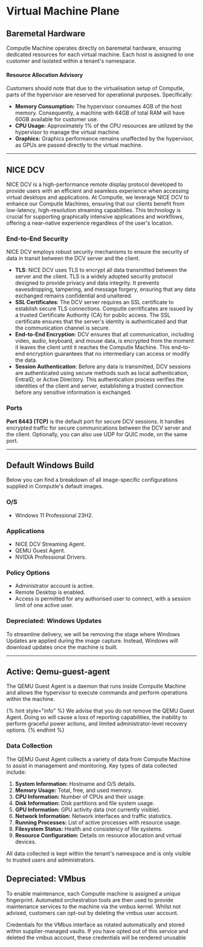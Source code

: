 # Virtual Machine Plane

## Baremetal Hardware

Computle Machine operates directly on baremetal hardware, ensuring dedicated resources for each virtual machine. Each host is assigned to one customer and isolated within a tenant's namespace.&#x20;

#### **Resource Allocation Advisory**

Customers should note that due to the virtualisation setup of Computle, parts of the hypervisor are reserved for operational purposes. Specifically:

* **Memory Consumption:** The hypervisor consumes 4GB of the host memory. Consequently, a machine with 64GB of total RAM will have 60GB available for customer use.
* **CPU Usage:** Approximately 1% of the CPU resources are utilized by the hypervisor to manage the virtual machine.
* **Graphics:** Graphics performance remains unaffected by the hypervisor, as GPUs are passed directly to the virtual machine.&#x20;

***

## NICE DCV

NICE DCV is a high-performance remote display protocol developed to provide users with an efficient and seamless experience when accessing virtual desktops and applications. At Computle, we leverage NICE DCV  to enhance our Computle Machines, ensuring that our clients benefit from low-latency, high-resolution streaming capabilities. This technology is crucial for supporting graphically intensive applications and workflows, offering a near-native experience regardless of the user's location.&#x20;

### End-to-End Security

NICE DCV employs robust security mechanisms to ensure the security of data in transit between the DCV server and the client.&#x20;

* **TLS**: NICE DCV uses TLS to encrypt all data transmitted between the server and the client. TLS is a widely adopted security protocol designed to provide privacy and data integrity. It prevents eavesdropping, tampering, and message forgery, ensuring that any data exchanged remains confidential and unaltered.
* **SSL Certificates**: The DCV server requires an SSL certificate to establish secure TLS connections. Computle cerrtificates are issued by a trusted Certificate Authority (CA) for public access. The SSL certificate ensures that the server's identity is authenticated and that the communication channel is secure.
* **End-to-End Encryption**: DCV ensures that all communication, including video, audio, keyboard, and mouse data, is encrypted from the moment it leaves the client until it reaches the Computle Machine. This end-to-end encryption guarantees that no intermediary can access or modify the data.
* **Session Authentication**: Before any data is transmitted, DCV sessions are authenticated using secure methods such as local authentication, EntraID, or Active Directory. This authentication process verifies the identities of the client and server, establishing a trusted connection before any sensitive information is exchanged.

### Ports

**Port 8443 (TCP)** is the default port for secure DCV sessions. It handles encrypted traffic for secure communications between the DCV server and the client. Optionally, you can also use UDP for QUIC mode, on the same port.&#x20;



***

## Default Windows Build

Below you can find a breakdown of all image-specific configurations supplied in Computle's default images.

### O/S

* Windows 11 Professional 23H2.

### Applications

* NICE DCV Streaming Agent.
* QEMU Guest Agent.
* NVIDIA Professional Drivers.

### **Policy Options**

* Administrator account is active.&#x20;
* Remote Desktop is enabled.
* Access is permitted for any authorised user to connect, with a session limit of one active user.&#x20;

### **Depreciated: Windows Updates**

To streamline delivery, we will be removing the stage where Windows Updates are applied during the image capture. Instead, Windows will download updates once the machine is built.&#x20;



***

## Active: Qemu-guest-agent

The QEMU Guest Agent is a daemon that runs inside Computle Machine and allows the hypervisor to execute commands and perform operations within the machine.&#x20;

{% hint style="info" %}
We advise that you do not remove the QEMU Guest Agent. Doing so will cause a loss of reporting capabilities, the inability to perform graceful power actions, and limited administrator-level recovery options.
{% endhint %}

### **Data Collection**

The QEMU Guest Agent collects a variety of data from Computle Machine to assist in management and monitoring. Key types of data collected include:

1. **System Information:** Hostname and O/S details.
2. **Memory Usage:** Total, free, and used memory.
3. **CPU Information:** Number of CPUs and their usage.
4. **Disk Information:** Disk partitions and file system usage.
5. **GPU Information:** GPU activity data (not currently visible).
6. **Network Information:** Network interfaces and traffic statistics.
7. **Running Processes:** List of active processes with resource usage.
8. **Filesystem Status:** Health and consistency of file systems.
9. **Resource Configuration:** Details on resource allocation and virtual devices.

All data collected is kept within the tenant's namespace and is only visible to trusted users and administrators.

## Depreciated: VMbus

To enable maintenance, each Computle machine is assigned a unique fingerprint. Automated orchestration tools are then used to provide maintenance services to the machine via the vmbus kernel. Whilst not advised, customers can opt-out by deleting the vmbus user account.

Credentials for the VMbus interface as rotated automatically and stored within supplier-managed vaults. If you have opted out of this service and deleted the vmbus account, these credentials will be rendered unusable

